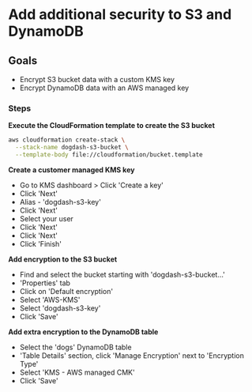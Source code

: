 # Add additional security to S3 and DynamoDB

## Goals

- Encrypt S3 bucket data with a custom KMS key
- Encrypt DynamoDB data with an AWS managed key

### Steps

**Execute the CloudFormation template to create the S3 bucket**

```sh
aws cloudformation create-stack \
  --stack-name dogdash-s3-bucket \
  --template-body file://cloudformation/bucket.template
```

**Create a customer managed KMS key**
  - Go to KMS dashboard > Click 'Create a key'
  - Click 'Next'
  - Alias - 'dogdash-s3-key'
  - Click 'Next'
  - Select your user
  - Click 'Next'
  - Click 'Next'
  - Click 'Finish'

**Add encryption to the S3 bucket**
  - Find and select the bucket starting with 'dogdash-s3-bucket...'
  - 'Properties' tab
  - Click on 'Default encryption'
  - Select 'AWS-KMS'
  - Select 'dogdash-s3-key'
  - Click 'Save'

**Add extra encryption to the DynamoDB table**
  - Select the 'dogs' DynamoDB table
  - 'Table Details' section, click 'Manage Encryption' next to 'Encryption Type'
  - Select 'KMS - AWS managed CMK'
  - Click 'Save'